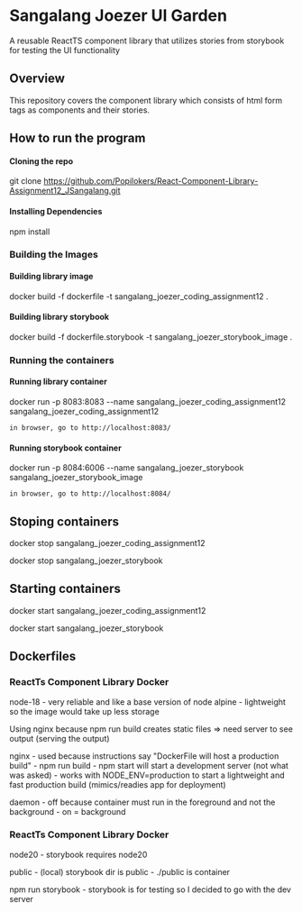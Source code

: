 # Sangalang Joezer UI Garden

A reusable ReactTS component library that utilizes stories from storybook for testing the UI functionality

## Overview

This repository covers the component library which consists of html form tags as components and their stories.

## How to run the program

#### Cloning the repo

git clone https://github.com/Popilokers/React-Component-Library-Assignment12_JSangalang.git

#### Installing Dependencies
npm install

### Building the Images

#### Building library image
docker build -f dockerfile -t sangalang_joezer_coding_assignment12 .

#### Building library storybook
docker build -f dockerfile.storybook -t  sangalang_joezer_storybook_image .

### Running the containers

#### Running library container
docker run -p 8083:8083 --name sangalang_joezer_coding_assignment12 sangalang_joezer_coding_assignment12 

    in browser, go to http://localhost:8083/

#### Running storybook container
docker run -p 8084:6006 --name sangalang_joezer_storybook sangalang_joezer_storybook_image

    in browser, go to http://localhost:8084/

## Stoping containers
docker stop sangalang_joezer_coding_assignment12

docker stop sangalang_joezer_storybook

## Starting containers
docker start sangalang_joezer_coding_assignment12

docker start sangalang_joezer_storybook


## Dockerfiles 

### ReactTs Component Library Docker

node-18 - very reliable and like a base version of node
alpine - lightweight so the image would take up less storage

Using nginx because npm run build creates static files => need server to see output (serving the output)

nginx - used because instructions say "DockerFile will host a production build" - npm run build
      - npm start will start a development server (not what was asked)
      - works with NODE_ENV=production to start a lightweight and fast production build (mimics/readies app for deployment)

daemon -  off because container must run in the foreground and not the background
       -  on = background


### ReactTs Component Library Docker

node20 - storybook requires node20

public - (local) storybook dir is public
       - ./public is container

npm run storybook - storybook is for testing so I decided to go with the dev server

